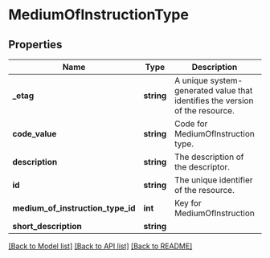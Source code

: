 # MediumOfInstructionType

## Properties
Name | Type | Description | Notes
------------ | ------------- | ------------- | -------------
**_etag** | **string** | A unique system-generated value that identifies the version of the resource. | [optional] 
**code_value** | **string** | Code for MediumOfInstruction type. | 
**description** | **string** | The description of the descriptor. | 
**id** | **string** | The unique identifier of the resource. | 
**medium_of_instruction_type_id** | **int** | Key for MediumOfInstruction | [optional] 
**short_description** | **string** |  | 

[[Back to Model list]](../README.md#documentation-for-models) [[Back to API list]](../README.md#documentation-for-api-endpoints) [[Back to README]](../README.md)


